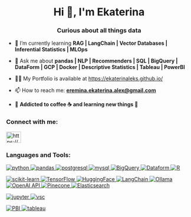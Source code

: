 <h1 align="center">Hi 👋, I'm Ekaterina</h1>
<h3 align="center">Curious about all things data</h3>

- 🌱 I’m currently learning **RAG | LangChain | Vector Databases | Inferential Statistics | MLOps** 

- 💬 Ask me about **pandas | NLP | Recommenders | SQL | BigQuery | DataForm |  GCP | Docker | Descriptive Statistics | Tableau | PowerBI**

- 👨‍💻 My Portfolio is available at https://ekaterinaleks.github.io/

- 📫 How to reach me: **eremina.ekaterina.alex@gmail.com**

- 📜 **Addicted to coffee :coffee: and learning new things 🧠**

<h3 align="left">Connect with me:</h3>
<p align="left">
<a href="https://linkedin.com/in/https://www.linkedin.com/in/ekaterina-eremina/" target="blank"><img align="center" src="https://raw.githubusercontent.com/rahuldkjain/github-profile-readme-generator/master/src/images/icons/Social/linked-in-alt.svg" alt="https://www.linkedin.com/in/ekaterina-eremina/" height="30" width="40" /></a>
</p>

<h3 align="left">Languages and Tools:</h3>
<p align="left">
 <a href="https://www.python.org"> <img alt="python" src="https://img.shields.io/badge/python-FBD343?style=for-the-badge&logo=python&logoColor=%234989bc&logoSize=auto&labelColor=E3BE38"> </a>
 <a href="https://pandas.pydata.org/"> <img alt="pandas" src="https://img.shields.io/badge/pandas-130654?style=for-the-badge&logo=pandas&logoColor=white&logoSize=auto&labelColor=0E0443"> </a>
 <a href="https://www.postgresql.org"> <img alt="postgresql" src="https://img.shields.io/badge/postgresql-31638c?style=for-the-badge&logo=postgresql&logoColor=white&logoSize=auto&labelColor=1E415E"> </a>
 <a href="https://www.mysql.com/"> <img alt="mysql" src="https://img.shields.io/badge/mysql-00758f?style=for-the-badge&logo=mysql&logoColor=f29111&logoSize=auto&labelColor=016176"> </a>
 <a href="https://cloud.google.com/bigquery"> <img alt="BigQuery" src="https://img.shields.io/badge/bigquery-%234182f2?style=for-the-badge&logo=googlebigquery&logoColor=white&logoSize=auto&labelColor=%23005cbf"> </a>
 <a href="https://cloud.google.com/dataform"> <img alt="Dataform" src="https://img.shields.io/badge/dataform-%232f419b?style=for-the-badge&logo=googledataform&logoColor=white&logoSize=auto&labelColor=%23005cbf"> </a>
 <a href="https://www.r-project.org/"> <img alt="R" src="https://img.shields.io/badge/R-%23266abd?style=for-the-badge&logo=r&logoColor=white&logoSize=auto&labelColor=15529C"> </a>
 </p>
 
 <p align="left"> 
 <a href="https://scikit-learn.org"> <img alt="scikit-learn" src="https://img.shields.io/badge/scikit--learn-%231d7ea7?style=for-the-badge&logo=scikit-learn&logoColor=f89939&logoSize=auto&labelColor=%2319739a"> </a>
  <a href="https://www.tensorflow.org/"> <img alt="TensorFlow" src="https://img.shields.io/badge/tensorflow-%23ff6f00?style=for-the-badge&logo=tensorflow&logoColor=white&logoSize=auto&labelColor=F76B00"> </a>
 <a href="https://huggingface.co/"> <img alt="HuggingFace" src="https://img.shields.io/badge/hugging_face-%23ffd21e?style=for-the-badge&logo=huggingface&logoColor=%23ff9d0b&logoSize=auto&labelColor=gray"> </a>
 <a href="https://www.langchain.com/"> <img alt="LangChain" src="https://img.shields.io/badge/langchain-255252?style=for-the-badge&logo=langchain&logoColor=white&logoSize=auto&labelColor=%231c3c3c"> </a>
 <a href="https://ollama.com/"> <img alt="Ollama" src="https://img.shields.io/badge/ollama-white?style=for-the-badge&logo=ollama&logoColor=black&logoSize=auto&labelColor=FCF9F3"> </a>
  <a href="https://openai.com/api"> <img alt="OpenAI API" src="https://img.shields.io/badge/openai_api-%230ea47e?style=for-the-badge&logo=openai&logoColor=black&logoSize=auto&labelColor=0C8D6D"> </a>
  <a href="https://www.pinecone.io/"> <img alt="Pinecone" src="https://img.shields.io/badge/pinecone-%23394ebb?style=for-the-badge&logo=pinecone&logoColor=black&logoSize=auto&labelColor=%23394ebb"> </a>
  <a href="https://www.elastic.co/"> <img alt="Elasticsearch" src="https://img.shields.io/badge/elasticsearch-2E887E?style=for-the-badge&logo=elasticsearch&logoColor=black&logoSize=auto&labelColor=1B746A"> </a>
 </p>
 
<p align="left"> 
  <a href="https://jupyter.org/" target="_blank" rel="noreferrer"> <img src="https://img.shields.io/badge/Jupyter-F37626.svg?&style=for-the-badge&logo=Jupyter&logoColor=white" alt="jupyter"/> </a>
    <a href="https://code.visualstudio.com/" target="_blank" rel="noreferrer"> <img src="https://img.shields.io/badge/Visual_Studio_Code-0078D4?style=for-the-badge&logo=visual%20studio%20code&logoColor=white" alt="vsc"/> </a>
 </p>
 
 <p align="left"> 
  <a href="https://www.microsoft.com/en-us/power-platform/products/power-bi"> <img alt="PBI" src="https://img.shields.io/badge/powerbi-%23efc73a?style=for-the-badge&logo=powerbi&logoColor=black&logoSize=auto&labelColor=0C8D6D"> </a>
<a href="https://www.tableau.com/"> <img src="https://img.shields.io/badge/Tableau-E97627?style=for-the-badge&logo=Tableau&logoColor=white" alt="tableau"/> </a> </p>
<!---
ekaterinaleks/ekaterinaleks is a ✨ special ✨ repository because its `README.md` (this file) appears on your GitHub profile.
You can click the Preview link to take a look at your changes.
--->
